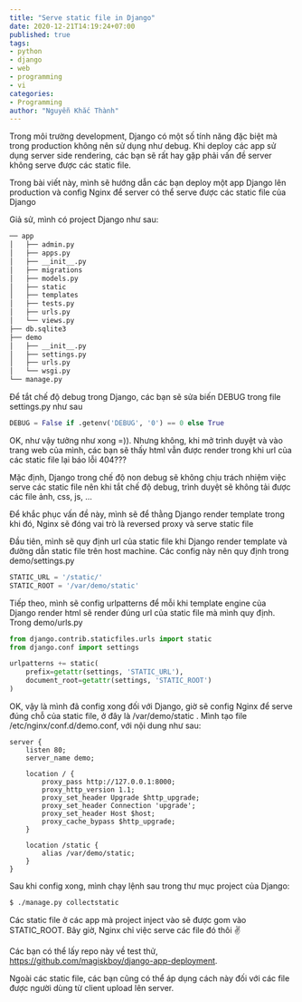 ```yaml
---
title: "Serve static file in Django"
date: 2020-12-21T14:19:24+07:00
published: true
tags:
- python
- django
- web
- programming
- vi
categories:
- Programming
author: "Nguyễn Khắc Thành"
---
```


Trong môi trường development, Django có một số tính năng đặc biệt mà trong production không nên sử dụng như debug. Khi deploy các app sử dụng server side rendering, các bạn sẽ rất hay gặp phải vấn đề server không serve được các static file.

Trong bài viết này, mình sẽ hướng dẫn các bạn deploy một app Django lên production và config Nginx để server có thể serve được các static file của Django

<!--more-->

Giả sử, mình có project Django như sau:


```sh
── app
│   ├── admin.py
│   ├── apps.py
│   ├── __init__.py
│   ├── migrations
│   ├── models.py
│   ├── static
│   ├── templates
│   ├── tests.py
│   ├── urls.py
│   └── views.py
├── db.sqlite3
├── demo
│   ├── __init__.py
│   ├── settings.py
│   ├── urls.py
│   └── wsgi.py
└── manage.py
```

Để tắt chế độ debug trong Django, các bạn sẽ sửa biến DEBUG trong file settings.py như sau

```python
DEBUG = False if .getenv('DEBUG', '0') == 0 else True
```

OK, như vậy tưởng như xong =)). Nhưng không, khi mở trình duyệt và vào trang web của mình, các bạn sẽ thấy html vẫn được render trong khi url của các static file lại báo lỗi 404???

Mặc định, Django trong chế độ non debug sẽ không chịu trách nhiệm việc serve các static file nên khi tắt chế độ debug, trình duyệt sẽ không tải được các file ảnh, css, js, …

Để khắc phục vấn đề này, mình sẽ để thằng Django render template trong khi đó, Nginx sẽ đóng vai trò là reversed proxy và serve static file

Đầu tiên, mình sẽ quy định url của static file khi Django render template và đường dẫn static file trên host machine. Các config này nên quy định trong demo/settings.py

```python
STATIC_URL = '/static/'
STATIC_ROOT = '/var/demo/static'
```

Tiếp theo, mình sẽ config urlpatterns để mỗi khi template engine của Django render html sẽ render đúng url của static file mà mình quy định. Trong demo/urls.py

```python
from django.contrib.staticfiles.urls import static
from django.conf import settings

urlpatterns += static(
    prefix=getattr(settings, 'STATIC_URL'),
    document_root=getattr(settings, 'STATIC_ROOT')
)
```

OK, vậy là mình đã config xong đối với Django, giờ sẽ config Nginx để serve đúng chỗ của static file, ở đây là /var/demo/static . Mình tạo file /etc/nginx/conf.d/demo.conf, với nội dung như sau:

```nginx
server {
    listen 80;
    server_name demo;

    location / {
        proxy_pass http://127.0.0.1:8000;
        proxy_http_version 1.1;
        proxy_set_header Upgrade $http_upgrade;
        proxy_set_header Connection 'upgrade';
        proxy_set_header Host $host;
        proxy_cache_bypass $http_upgrade;
    }

    location /static {
        alias /var/demo/static;
    }
}
```

Sau khi config xong, mình chạy lệnh sau trong thư mục project của Django:

```sh
$ ./manage.py collectstatic
```

Các static file ở các app mà project inject vào sẽ được gom vào STATIC_ROOT. Bây giờ, Nginx chỉ việc serve các file đó thôi ✌️

Các bạn có thể lấy repo này về test thử, https://github.com/magiskboy/django-app-deployment.

Ngoài các static file, các bạn cũng có thể áp dụng cách này đối với các file được người dùng từ client upload lên server.